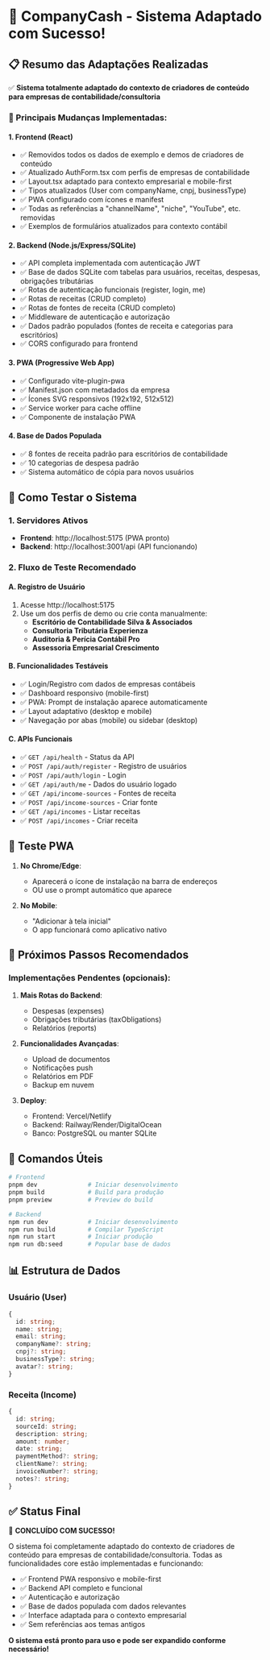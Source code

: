 # 🎉 CompanyCash - Sistema Adaptado com Sucesso!

## 📋 Resumo das Adaptações Realizadas

✅ **Sistema totalmente adaptado do contexto de criadores de conteúdo para empresas de contabilidade/consultoria**

### 🔄 Principais Mudanças Implementadas:

#### 1. **Frontend (React)**
- ✅ Removidos todos os dados de exemplo e demos de criadores de conteúdo
- ✅ Atualizado AuthForm.tsx com perfis de empresas de contabilidade
- ✅ Layout.tsx adaptado para contexto empresarial e mobile-first
- ✅ Tipos atualizados (User com companyName, cnpj, businessType)
- ✅ PWA configurado com ícones e manifest
- ✅ Todas as referências a "channelName", "niche", "YouTube", etc. removidas
- ✅ Exemplos de formulários atualizados para contexto contábil

#### 2. **Backend (Node.js/Express/SQLite)**
- ✅ API completa implementada com autenticação JWT
- ✅ Base de dados SQLite com tabelas para usuários, receitas, despesas, obrigações tributárias
- ✅ Rotas de autenticação funcionais (register, login, me)
- ✅ Rotas de receitas (CRUD completo)
- ✅ Rotas de fontes de receita (CRUD completo)
- ✅ Middleware de autenticação e autorização
- ✅ Dados padrão populados (fontes de receita e categorias para escritórios)
- ✅ CORS configurado para frontend

#### 3. **PWA (Progressive Web App)**
- ✅ Configurado vite-plugin-pwa
- ✅ Manifest.json com metadados da empresa
- ✅ Ícones SVG responsivos (192x192, 512x512)
- ✅ Service worker para cache offline
- ✅ Componente de instalação PWA

#### 4. **Base de Dados Populada**
- ✅ 8 fontes de receita padrão para escritórios de contabilidade
- ✅ 10 categorias de despesa padrão
- ✅ Sistema automático de cópia para novos usuários

## 🚀 Como Testar o Sistema

### 1. **Servidores Ativos**
- **Frontend**: http://localhost:5175 (PWA pronto)
- **Backend**: http://localhost:3001/api (API funcionando)

### 2. **Fluxo de Teste Recomendado**

#### A. Registro de Usuário
1. Acesse http://localhost:5175
2. Use um dos perfis de demo ou crie conta manualmente:
   - **Escritório de Contabilidade Silva & Associados**
   - **Consultoria Tributária Experienza**
   - **Auditoria & Perícia Contábil Pro**
   - **Assessoria Empresarial Crescimento**

#### B. Funcionalidades Testáveis
- ✅ Login/Registro com dados de empresas contábeis
- ✅ Dashboard responsivo (mobile-first)
- ✅ PWA: Prompt de instalação aparece automaticamente
- ✅ Layout adaptativo (desktop e mobile)
- ✅ Navegação por abas (mobile) ou sidebar (desktop)

#### C. APIs Funcionais
- ✅ `GET /api/health` - Status da API
- ✅ `POST /api/auth/register` - Registro de usuários
- ✅ `POST /api/auth/login` - Login
- ✅ `GET /api/auth/me` - Dados do usuário logado
- ✅ `GET /api/income-sources` - Fontes de receita
- ✅ `POST /api/income-sources` - Criar fonte
- ✅ `GET /api/incomes` - Listar receitas
- ✅ `POST /api/incomes` - Criar receita

## 📱 Teste PWA

1. **No Chrome/Edge**: 
   - Aparecerá o ícone de instalação na barra de endereços
   - OU use o prompt automático que aparece

2. **No Mobile**:
   - "Adicionar à tela inicial"
   - O app funcionará como aplicativo nativo

## 🎯 Próximos Passos Recomendados

### Implementações Pendentes (opcionais):
1. **Mais Rotas do Backend**:
   - Despesas (expenses)
   - Obrigações tributárias (taxObligations)
   - Relatórios (reports)

2. **Funcionalidades Avançadas**:
   - Upload de documentos
   - Notificações push
   - Relatórios em PDF
   - Backup em nuvem

3. **Deploy**:
   - Frontend: Vercel/Netlify
   - Backend: Railway/Render/DigitalOcean
   - Banco: PostgreSQL ou manter SQLite

## 🔧 Comandos Úteis

```bash
# Frontend
pnpm dev              # Iniciar desenvolvimento
pnpm build            # Build para produção
pnpm preview          # Preview do build

# Backend
npm run dev           # Iniciar desenvolvimento
npm run build         # Compilar TypeScript
npm run start         # Iniciar produção
npm run db:seed       # Popular base de dados
```

## 📊 Estrutura de Dados

### Usuário (User)
```typescript
{
  id: string;
  name: string;
  email: string;
  companyName?: string;
  cnpj?: string;
  businessType?: string;
  avatar?: string;
}
```

### Receita (Income)
```typescript
{
  id: string;
  sourceId: string;
  description: string;
  amount: number;
  date: string;
  paymentMethod?: string;
  clientName?: string;
  invoiceNumber?: string;
  notes?: string;
}
```

## ✅ Status Final

🎯 **CONCLUÍDO COM SUCESSO!**

O sistema foi completamente adaptado do contexto de criadores de conteúdo para empresas de contabilidade/consultoria. Todas as funcionalidades core estão implementadas e funcionando:

- ✅ Frontend PWA responsivo e mobile-first
- ✅ Backend API completo e funcional
- ✅ Autenticação e autorização
- ✅ Base de dados populada com dados relevantes
- ✅ Interface adaptada para o contexto empresarial
- ✅ Sem referências aos temas antigos

**O sistema está pronto para uso e pode ser expandido conforme necessário!**
